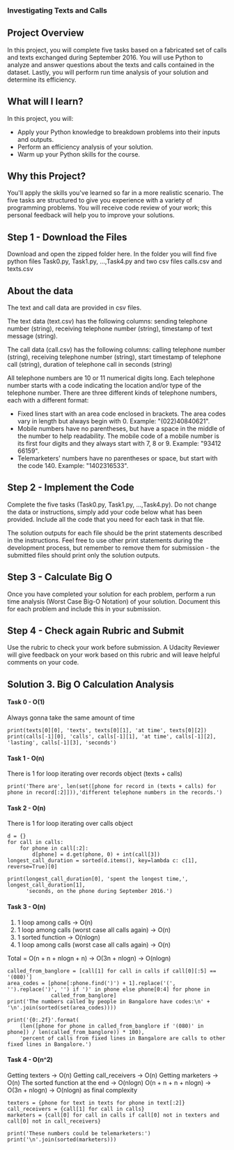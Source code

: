 ### Investigating Texts and Calls

## Project Overview
In this project, you will complete five tasks based on a fabricated set of calls and texts exchanged during September 2016. 
You will use Python to analyze and answer questions about the texts and calls contained in the dataset. Lastly, you will 
perform run time analysis of your solution and determine its efficiency.

## What will I learn?
In this project, you will:

- Apply your Python knowledge to breakdown problems into their inputs and outputs.
- Perform an efficiency analysis of your solution.
- Warm up your Python skills for the course.

## Why this Project?
You'll apply the skills you've learned so far in a more realistic scenario. The five tasks are structured to give you 
experience with a variety of programming problems. You will receive code review of your work; this personal feedback 
will help you to improve your solutions.

## Step 1 - Download the Files
Download and open the zipped folder here. In the folder you will find five python files Task0.py, Task1.py, ...,Task4.py 
and two csv files calls.csv and texts.csv

## About the data
The text and call data are provided in csv files.

The text data (text.csv) has the following columns: sending telephone number (string), 
receiving telephone number (string), timestamp of text message (string).

The call data (call.csv) has the following columns: calling telephone number (string), 
receiving telephone number (string), start timestamp of telephone call (string), 
duration of telephone call in seconds (string)

All telephone numbers are 10 or 11 numerical digits long. Each telephone number starts with a code indicating the 
location and/or type of the telephone number. There are three different kinds of telephone numbers, 
each with a different format:

- Fixed lines start with an area code enclosed in brackets. The area codes vary in length but always begin with 0. 
Example: "(022)40840621".
- Mobile numbers have no parentheses, but have a space in the middle of the number to help readability. 
The mobile code of a mobile number is its first four digits and they always start with 7, 8 or 9. Example: "93412 66159".
- Telemarketers' numbers have no parentheses or space, but start with the code 140. Example: "1402316533".

## Step 2 - Implement the Code
Complete the five tasks (Task0.py, Task1.py, ...,Task4.py). Do not change the data or instructions, simply add your code 
below what has been provided. Include all the code that you need for each task in that file.

The solution outputs for each file should be the print statements described in the instructions. Feel free to use other 
print statements during the development process, but remember to remove them for submission - the submitted files should 
print only the solution outputs.

## Step 3 - Calculate Big O
Once you have completed your solution for each problem, perform a run time analysis (Worst Case Big-O Notation) of your 
solution. Document this for each problem and include this in your submission.

## Step 4 - Check again Rubric and Submit
Use the rubric to check your work before submission. A Udacity Reviewer will give feedback on your work based on this 
rubric and will leave helpful comments on your code.

## Solution 3. Big O Calculation Analysis

#### Task 0 - O(1)
Always gonna take the same amount of time
```
print(texts[0][0], 'texts', texts[0][1], 'at time', texts[0][2])
print(calls[-1][0], 'calls', calls[-1][1], 'at time', calls[-1][2], 'lasting', calls[-1][3], 'seconds')
```

#### Task 1 - O(n)
There is 1 for loop iterating over records object (texts + calls)
```
print('There are', len(set([phone for record in (texts + calls) for phone in record[:2]])),'different telephone numbers in the records.')
```

#### Task 2 - O(n)
There is 1 for loop iterating over calls object
```
d = {}
for call in calls:
    for phone in call[:2]:
        d[phone] = d.get(phone, 0) + int(call[3])
longest_call_duration = sorted(d.items(), key=lambda c: c[1], reverse=True)[0]

print(longest_call_duration[0], 'spent the longest time,', longest_call_duration[1],
      'seconds, on the phone during September 2016.')
```

#### Task 3 - O(n)
1. 1 loop among calls -> O(n)
2. 1 loop among calls (worst case all calls again) -> O(n)
3. 1 sorted function -> O(nlogn)
4. 1 loop among calls (worst case all calls again) -> O(n)

Total = O(n + n + nlogn + n) -> O(3n + nlogn) -> O(nlogn) 
```
called_from_banglore = [call[1] for call in calls if call[0][:5] == '(080)']
area_codes = [phone[:phone.find(')') + 1].replace('(', '').replace(')', '') if ')' in phone else phone[0:4] for phone in
              called_from_banglore]
print('The numbers called by people in Bangalore have codes:\n' + '\n'.join(sorted(set(area_codes))))

print('{0:.2f}'.format(
    (len([phone for phone in called_from_banglore if '(080)' in phone]) / len(called_from_banglore)) * 100),
    'percent of calls from fixed lines in Bangalore are calls to other fixed lines in Bangalore.')
```

#### Task 4 - O(n^2)
Getting texters -> O(n)
Getting call_receivers -> O(n)
Getting marketers -> O(n) 
The sorted function at the end -> O(nlogn)
O(n + n + n + nlogn) -> O(3n + nlogn) -> O(nlogn) as final complexity
```
texters = {phone for text in texts for phone in text[:2]}
call_receivers = {call[1] for call in calls}
marketers = {call[0] for call in calls if call[0] not in texters and call[0] not in call_receivers}

print('These numbers could be telemarketers:')
print('\n'.join(sorted(marketers)))
```

